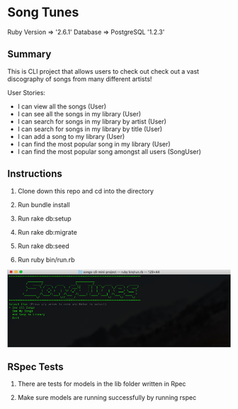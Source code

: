 # Song Tunes

Ruby Version => '2.6.1'
Database => PostgreSQL '1.2.3'

## Summary 

This is CLI project that allows users to check out check out a vast discography of songs from many different artists!

User Stories: 
  - I can view all the songs (User)
  - I can see all the songs in my library (User)
  - I can search for songs in my library by artist (User)
  - I can search for songs in my library by title (User)
  - I can add a song to my library (User)
  - I can find the most popular song in my library (User)
  - I can find the most popular song amongst all users (SongUser)

## Instructions

1. Clone down this repo and cd into the directory

2. Run bundle install

3. Run rake db:setup

4. Run rake db:migrate

5. Run rake db:seed

6. Run ruby bin/run.rb

![Image of Users](public/SongTunes.png)

## RSpec Tests 

1. There are tests for models in the lib folder written in Rpec

2. Make sure models are running successfully by running rspec